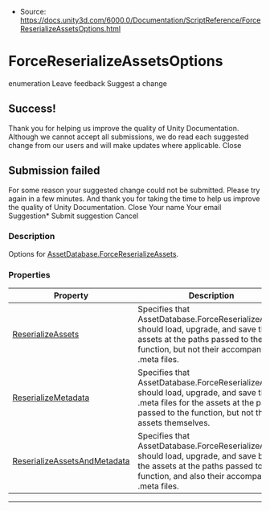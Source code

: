 * Source: https://docs.unity3d.com/6000.0/Documentation/ScriptReference/ForceReserializeAssetsOptions.html

# ForceReserializeAssetsOptions
enumeration
Leave feedback
Suggest a change
## Success!
Thank you for helping us improve the quality of Unity Documentation. Although we cannot accept all submissions, we do read each suggested change from our users and will make updates where applicable.
Close
## Submission failed
For some reason your suggested change could not be submitted. Please <a>try again</a> in a few minutes. And thank you for taking the time to help us improve the quality of Unity Documentation.
Close
Your name Your email Suggestion* Submit suggestion
Cancel
### Description
Options for [AssetDatabase.ForceReserializeAssets](https://docs.unity3d.com/6000.0/Documentation/ScriptReference/AssetDatabase.ForceReserializeAssets.html).
### Properties
Property | Description  
---|---  
[ReserializeAssets](https://docs.unity3d.com/6000.0/Documentation/ScriptReference/ForceReserializeAssetsOptions.ReserializeAssets.html) | Specifies that AssetDatabase.ForceReserializeAssets should load, upgrade, and save the assets at the paths passed to the function, but not their accompanying .meta files.  
[ReserializeMetadata](https://docs.unity3d.com/6000.0/Documentation/ScriptReference/ForceReserializeAssetsOptions.ReserializeMetadata.html) | Specifies that AssetDatabase.ForceReserializeAssets should load, upgrade, and save the .meta files for the assets at the paths passed to the function, but not the assets themselves.  
[ReserializeAssetsAndMetadata](https://docs.unity3d.com/6000.0/Documentation/ScriptReference/ForceReserializeAssetsOptions.ReserializeAssetsAndMetadata.html) | Specifies that AssetDatabase.ForceReserializeAssets should load, upgrade, and save both the assets at the paths passed to the function, and also their accompanying .meta files.  
* * *
